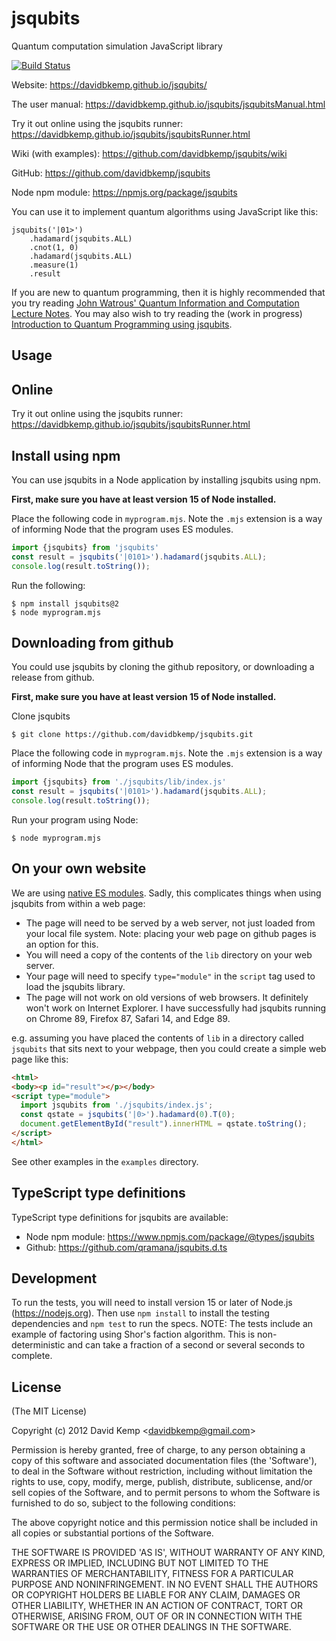 # jsqubits
  Quantum computation simulation JavaScript library

[![Build Status](https://travis-ci.org/davidbkemp/jsqubits.png)](https://travis-ci.org/davidbkemp/jsqubits)

Website:
https://davidbkemp.github.io/jsqubits/

The user manual:
https://davidbkemp.github.io/jsqubits/jsqubitsManual.html

Try it out online using the jsqubits runner:
https://davidbkemp.github.io/jsqubits/jsqubitsRunner.html

Wiki (with examples):
https://github.com/davidbkemp/jsqubits/wiki

GitHub:
https://github.com/davidbkemp/jsqubits

Node npm module:
https://npmjs.org/package/jsqubits

You can use it to implement quantum algorithms using JavaScript like this:

    jsqubits('|01>')
        .hadamard(jsqubits.ALL)
        .cnot(1, 0)
        .hadamard(jsqubits.ALL)
        .measure(1)
        .result


If you are new to quantum programming, then it is highly recommended that you try reading
[John Watrous' Quantum Information and Computation Lecture Notes](https://cs.uwaterloo.ca/~watrous/QC-notes/).
You may also wish to try reading the (work in progress) [Introduction to Quantum Programming using jsqubits](https://davidbkemp.github.io/jsqubits/jsqubitsTutorial.html).

Usage
-----

## Online
Try it out online using the jsqubits runner:
https://davidbkemp.github.io/jsqubits/jsqubitsRunner.html

## Install using npm

You can use jsqubits in a Node application by installing jsqubits using npm.

**First, make sure you have at least version 15 of Node installed.**

Place the following code in `myprogram.mjs`.
Note the `.mjs` extension is a way of informing Node that the program uses ES modules.

```javascript
import {jsqubits} from 'jsqubits'
const result = jsqubits('|0101>').hadamard(jsqubits.ALL);
console.log(result.toString());
```

Run the following:
```shell
$ npm install jsqubits@2
$ node myprogram.mjs
```

## Downloading from github

You could use jsqubits by cloning the github repository, or downloading a release from github.

**First, make sure you have at least version 15 of Node installed.**

Clone jsqubits

```shell
$ git clone https://github.com/davidbkemp/jsqubits.git
```

Place the following code in `myprogram.mjs`.
Note the `.mjs` extension is a way of informing Node that the program uses ES modules.

```javascript
import {jsqubits} from './jsqubits/lib/index.js'
const result = jsqubits('|0101>').hadamard(jsqubits.ALL);
console.log(result.toString());
```

Run your program using Node:

```shell
$ node myprogram.mjs
```

## On your own website

We are using [native ES modules](https://developer.mozilla.org/en-US/docs/Web/JavaScript/Guide/Modules).
Sadly, this complicates things when using jsqubits from within a web page:

- The page will need to be served by a web server, not just loaded from your local file system.
  Note: placing your web page on github pages is an option for this.
- You will need a copy of the contents of the `lib` directory on your web server.
- Your page will need to specify `type="module"` in the `script` tag used to load the jsqubits library.
- The page will not work on old versions of web browsers.  It definitely won't work on Internet Explorer.
I have successfully had jsqubits running on Chrome 89, Firefox 87, Safari 14, and Edge 89.

e.g. assuming you have placed the contents of `lib` in a directory called `jsqubits` that sits next to your webpage,
then you could create a simple web page like this:

```html
<html>
<body><p id="result"></p></body>
<script type="module">
  import jsqubits from './jsqubits/index.js';
  const qstate = jsqubits('|0>').hadamard(0).T(0);
  document.getElementById("result").innerHTML = qstate.toString();
</script>
</html>
```

See other examples in the `examples` directory.

TypeScript type definitions
---------------------------
TypeScript type definitions for jsqubits are available:

- Node npm module: https://www.npmjs.com/package/@types/jsqubits
- Github: https://github.com/qramana/jsqubits.d.ts


Development
-----------
To run the tests, you will need to install version 15 or later of Node.js (https://nodejs.org).
Then use `npm install` to install the testing dependencies and `npm test` to run the specs.
NOTE: The tests include an example of factoring using Shor's faction algorithm.  This is non-deterministic and can take a fraction of a second or several seconds to complete.

License
-------

(The MIT License)

Copyright (c) 2012 David Kemp &lt;davidbkemp@gmail.com&gt;

Permission is hereby granted, free of charge, to any person obtaining
a copy of this software and associated documentation files (the
'Software'), to deal in the Software without restriction, including
without limitation the rights to use, copy, modify, merge, publish,
distribute, sublicense, and/or sell copies of the Software, and to
permit persons to whom the Software is furnished to do so, subject to
the following conditions:

The above copyright notice and this permission notice shall be
included in all copies or substantial portions of the Software.

THE SOFTWARE IS PROVIDED 'AS IS', WITHOUT WARRANTY OF ANY KIND,
EXPRESS OR IMPLIED, INCLUDING BUT NOT LIMITED TO THE WARRANTIES OF
MERCHANTABILITY, FITNESS FOR A PARTICULAR PURPOSE AND NONINFRINGEMENT.
IN NO EVENT SHALL THE AUTHORS OR COPYRIGHT HOLDERS BE LIABLE FOR ANY
CLAIM, DAMAGES OR OTHER LIABILITY, WHETHER IN AN ACTION OF CONTRACT,
TORT OR OTHERWISE, ARISING FROM, OUT OF OR IN CONNECTION WITH THE
SOFTWARE OR THE USE OR OTHER DEALINGS IN THE SOFTWARE.
